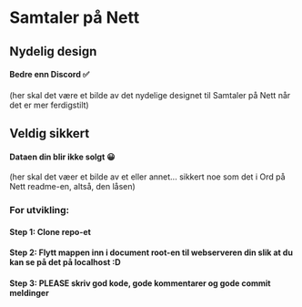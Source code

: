 # Samtaler på Nett
## Nydelig design
#### Bedre enn Discord ✅
(her skal det være et bilde av det nydelige designet til Samtaler på Nett når det er mer ferdigstilt)

## Veldig sikkert
#### Dataen din blir ikke solgt 😀
(her skal det væer et bilde av et eller annet... sikkert noe som det i Ord på Nett readme-en, altså, den låsen)

### For utvikling:
#### Step 1: Clone repo-et
#### Step 2: Flytt mappen inn i document root-en til webserveren din slik at du kan se på det på localhost :D
#### Step 3: PLEASE skriv god kode, gode kommentarer og gode commit meldinger
